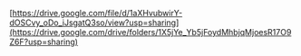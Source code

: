 [https://drive.google.com/file/d/1aXHvubwirY-dOSCvy_oDo_iJsgatQ3so/view?usp=sharing](https://drive.google.com/drive/folders/1X5jYe_Yb5jFoydMhbjqMjoesR17O9Z6F?usp=sharing)

